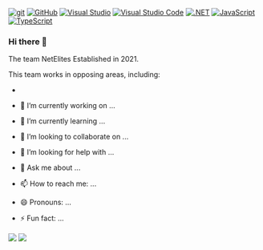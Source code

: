 
[![git](https://img.shields.io/badge/--F05032?logo=git&logoColor=ffffff)](http://git-scm.com/)
[![GitHub](https://img.shields.io/badge/--181717?logo=github&logoColor=ffffff)](https://github.com/)
[![Visual Studio](https://img.shields.io/badge/--6C33AF?logo=visual%20studio)](https://visualstudio.microsoft.com/)
[![Visual Studio Code](https://img.shields.io/badge/--007ACC?logo=visual%20studio%20code&logoColor=ffffff)](https://code.visualstudio.com/)
[![.NET](https://img.shields.io/badge/--512BD4?logo=.net&logoColor=ffffff)](https://dotnet.microsoft.com/)
[![JavaScript](https://img.shields.io/badge/--F7DF1E?logo=javascript&logoColor=000)](https://www.javascript.com/)
[![TypeScript](https://img.shields.io/badge/--3178C6?logo=typescript&logoColor=ffffff)](https://www.typescriptlang.org/)

### Hi there 👋

The team NetElites Established in 2021.

This team works in opposing areas, including:

- 


- 🔭 I’m currently working on ...
- 🌱 I’m currently learning ...
- 👯 I’m looking to collaborate on ...
- 🤔 I’m looking for help with ...
- 💬 Ask me about ...
- 📫 How to reach me: ...
- 😄 Pronouns: ...
- ⚡ Fun fact: ...


<a href="https://github.com/ghost1372">
<img align="center" src="https://github-readme-stats.vercel.app/api?username=NetElites&show_icons=true&count_private=true&include_all_commits=true" /></a>

<a href="https://github.com/ghost1372">
<img align="center" src="https://github-readme-stats.vercel.app/api/top-langs/?username=NetElites" />
</a>



